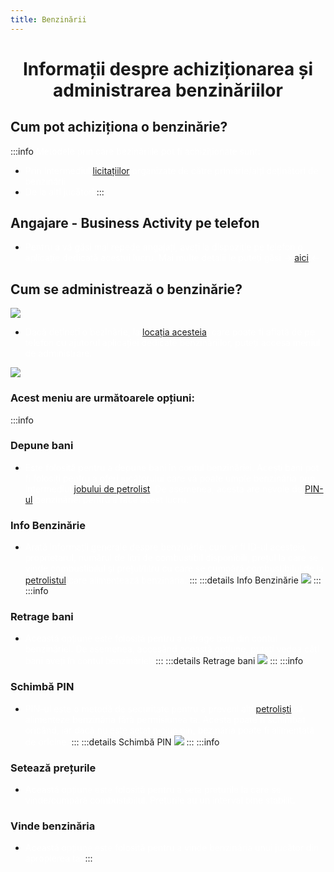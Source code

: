 ```yaml
---
title: Benzinării
---
```


# <span class="title-font"><center>Informații despre achiziționarea și administrarea benzinăriilor</center></span>

## <span class="header-font">Cum pot achiziționa o benzinărie?</span>

:::info
<span style="color:white">Metodele prin care bezinăriile pot fi achiziționate sunt:</span>

- <span style="color:white">Prin intermediul [licitațiilor](auction) organizate de către primărie/alți deținători de benzinării</span>
- <span style="color:white">De la alți jucători</span>
:::

## <span class="header-font">Angajare - Business Activity pe telefon</span>

- <span style="color:white">Pentru a vă găsi mai repede angajați, aveți la dispoziție pe telefon o aplicație dedicată acestui lucru. Mai multe detalii le puteți găsi -> [aici](/general/telefon.html#aplicatia-business-activity) <-</span>

## <span class="header-font">Cum se administrează o benzinărie?</span>

![](https://i.imgur.com/5kS5v6L.png)

- <span style="color:white">Dacă dețineți o bezinărie, la [locația acesteia](/general/telefon), care poate fi aflată de pe telefon cu ajutorul aplicației dedicate benzinăriilor, puteți accesa meniul de administrare.</span>

![](https://i.imgur.com/YYv7KiJ.png)

### <span class="header-font">Acest meniu are următoarele opțiuni:</span>

:::info
### <span class="header-font">Depune bani</span>
- <span style="color:white">Este folosită pentru a depune bani în contul benzinăriei. Acești bani pot fi folosiți pentru a oferi jucătorului care vă poate umple benzinăria prin intermediul [jobului de petrolist](/jobs/petrolist). De asemenea, acesta are nevoie de [PIN-ul](#schimba-pin) benzinăriei pentru a face acest lucru.</span>

### <span class="header-font">Info Benzinărie</span>
- <span style="color:white">Arată informații generale despre benzinărie, cum ar fi ID-ul acesteia, proprietarul, numărul de litri de combustibil disponibili, prețul la care se vinde combustibilul și prețul/litru cu care se cumpără combustibilul de la [petrolistul](/jobs/petrolist) care alimentează benzinăria.</span>
:::
:::details Info Benzinărie
![](https://i.imgur.com/hqCmXW0.png)
:::
:::info
### <span class="header-font">Retrage bani</span>
- <span style="color:white">Această opțiune este folosită pentru a retrage bani din contul benzinăriei. De asemenea, accesând această opțiune, puteți vedea câți bani aveți în contul benzinăriei.</span>
:::
:::details Retrage bani
![](https://i.imgur.com/B0IPDBt.png)
:::
:::info
### <span class="header-font">Schimbă PIN</span>
- <span style="color:white">PIN-ul este o metodă de securitate pentru a preveni alți [petroliști](/jobs/petrolist) să alimenteze benzinăria fără permisiunea ta. Acesta poate fi schimbat oricând, iar dacă nu este setat niciun pin, bezinăria poate fi alimentată de oricine.</span>
:::
:::details Schimbă PIN
![](https://i.imgur.com/yih2IWD.png)
:::
:::info
### <span class="header-font">Setează prețurile</span>
- <span style="color:white">Această opțiune este folosită pentru a seta prețurile la care se vinde/cumpără combustibilul. Prețurile au un interval bine stabilit.</span>

### <span class="header-font">Vinde benzinăria</span>
- <span style="color:white">Această opțiune este folosită pentru a vinde benzinăria unui jucător din apropierea ta.</span>
:::